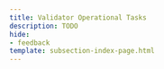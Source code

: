 ```yaml
---
title: Validator Operational Tasks
description: TODO
hide: 
- feedback
template: subsection-index-page.html
---
```

